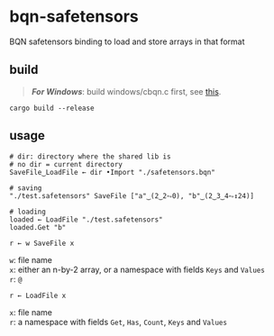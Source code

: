 # bqn-safetensors
BQN safetensors binding to load and store arrays in that format

## build
> **_For Windows_**: build windows/cbqn.c first, see [this](windows/README.md).

```
cargo build --release
```
## usage
```
# dir: directory where the shared lib is
# no dir = current directory
SaveFile‿LoadFile ← dir •Import "./safetensors.bqn"

# saving
"./test.safetensors" SaveFile ["a"‿(2‿2⥊0), "b"‿(2‿3‿4⥊↕24)]

# loading
loaded ← LoadFile "./test.safetensors"
loaded.Get "b"
```
```
r ← w SaveFile x
```
`w`: file name  
`x`: either an n-by-2 array, or a namespace with fields `Keys` and `Values`  
`r`: `@`

```
r ← LoadFile x
```
`x`: file name  
`r`: a namespace with fields `Get`, `Has`, `Count`, `Keys` and `Values`
